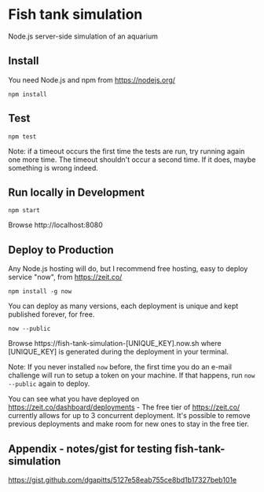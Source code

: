 # Fish tank simulation
Node.js server-side simulation of an aquarium

## Install
You need Node.js and npm from https://nodejs.org/

```
npm install
```

## Test
```
npm test
```

Note: if a timeout occurs the first time the tests are run, try running again one more time. The timeout shouldn't occur a second time. If it does, maybe something is wrong indeed.

## Run locally in Development
```
npm start
```

Browse http://localhost:8080

## Deploy to Production
Any Node.js hosting will do, but I recommend free hosting, easy to deploy service "now", from https://zeit.co/
```
npm install -g now
```

You can deploy as many versions, each deployment is unique and kept published forever, for free.
```
now --public
```

Browse https://fish-tank-simulation-[UNIQUE_KEY].now.sh where [UNIQUE_KEY] is generated during the deployment in your terminal.

Note: If you never installed `now` before, the first time you do an e-mail challenge will run to setup a token on your machine. If that happens, run `now --public` again to deploy.

You can see what you have deployed on https://zeit.co/dashboard/deployments - The free tier of https://zeit.co/ currently allows for up to 3 concurrent deployment. It's possible to remove previous deployments and make room for new ones to stay in the free tier.

## Appendix - notes/gist for testing fish-tank-simulation 
https://gist.github.com/dgapitts/5127e58eab755ce8bd1b17327beb101e
